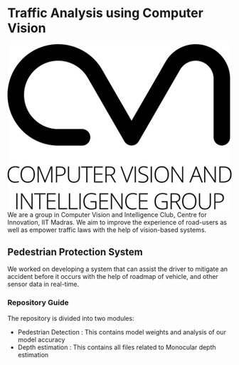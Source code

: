 # Traffic Analysis using Computer Vision 
![Alt](/cvi.png "Title")
We are a group in Computer Vision and Intelligence Club, Centre for Innovation, IIT Madras. We aim to improve the experience of road-users as well as empower traffic laws with the help of vision-based systems.
## Pedestrian Protection System
We worked on developing a system that can assist the driver to mitigate an accident before it occurs with the help of roadmap of vehicle, and other sensor data in real-time. ​
### Repository Guide
The repository is divided into two modules:
* Pedestrian Detection : This contains model weights and analysis of our model accuracy
* Depth estimation : This contains all files related to Monocular depth estimation
